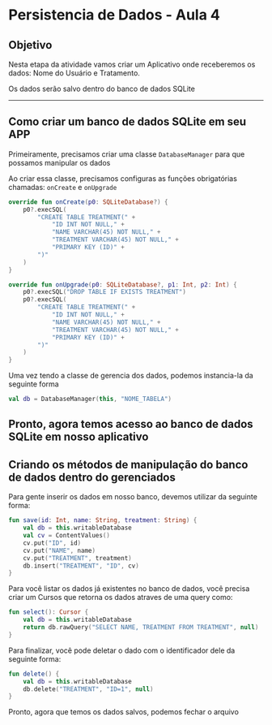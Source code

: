 # Persistencia de Dados - Aula 4

## Objetivo
Nesta etapa da atividade vamos criar um Aplicativo onde receberemos os dados: Nome do Usuário e Tratamento.

Os dados serão salvo dentro do banco de dados SQLite

---

## Como criar um banco de dados SQLite em seu APP

Primeiramente, precisamos criar uma classe `DatabaseManager` para que possamos manipular os dados

Ao criar essa classe, precisamos configuras as funções obrigatórias chamadas: `onCreate` e `onUpgrade`

```kotlin
override fun onCreate(p0: SQLiteDatabase?) {
    p0?.execSQL(
        "CREATE TABLE TREATMENT(" +
            "ID INT NOT NULL," +
            "NAME VARCHAR(45) NOT NULL," +
            "TREATMENT VARCHAR(45) NOT NULL," +
            "PRIMARY KEY (ID)" +
        ")"
    )
}
```

```kotlin
override fun onUpgrade(p0: SQLiteDatabase?, p1: Int, p2: Int) {
    p0?.execSQL("DROP TABLE IF EXISTS TREATMENT")
    p0?.execSQL(
        "CREATE TABLE TREATMENT(" +
            "ID INT NOT NULL," +
            "NAME VARCHAR(45) NOT NULL," +
            "TREATMENT VARCHAR(45) NOT NULL," +
            "PRIMARY KEY (ID)" +
        ")"
    )
}
```

Uma vez tendo a classe de gerencia dos dados, podemos instancia-la da seguinte forma

```kotlin
val db = DatabaseManager(this, "NOME_TABELA")
```

Pronto, agora temos acesso ao banco de dados SQLite em nosso aplicativo
---

## Criando os métodos de manipulação do banco de dados dentro do gerenciados

Para gente inserir os dados em nosso banco, devemos utilizar da seguinte forma:

```kotlin
fun save(id: Int, name: String, treatment: String) {
    val db = this.writableDatabase
    val cv = ContentValues()
    cv.put("ID", id)
    cv.put("NAME", name)
    cv.put("TREATMENT", treatment)
    db.insert("TREATMENT", "ID", cv)
}
```

Para você listar os dados já existentes no banco de dados, você precisa criar um Cursos que retorna os dados atraves de uma query como:

```kotlin
fun select(): Cursor {
    val db = this.writableDatabase
    return db.rawQuery("SELECT NAME, TREATMENT FROM TREATMENT", null)
}
```

Para finalizar, você pode deletar o dado com o identificador dele da seguinte forma:

```kotlin
fun delete() {
    val db = this.writableDatabase
    db.delete("TREATMENT", "ID=1", null)
}
```

Pronto, agora que temos os dados salvos, podemos fechar o arquivo
